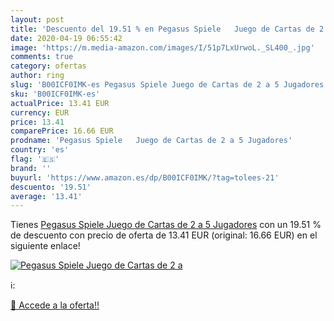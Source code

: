 ```yaml
---
layout: post
title: 'Descuento del 19.51 % en Pegasus Spiele   Juego de Cartas de 2 a '
date: 2020-04-19 06:55:42
image: 'https://m.media-amazon.com/images/I/51p7LxUrwoL._SL400_.jpg'
comments: true
category: ofertas
author: ring
slug: 'B00ICF0IMK-es Pegasus Spiele Juego de Cartas de 2 a 5 Jugadores'
sku: 'B00ICF0IMK-es'
actualPrice: 13.41 EUR
currency: EUR
price: 13.41
comparePrice: 16.66 EUR
prodname: 'Pegasus Spiele   Juego de Cartas de 2 a 5 Jugadores'
country: 'es'
flag: '🇪🇸'
brand: ''
buyurl: 'https://www.amazon.es/dp/B00ICF0IMK/?tag=tolees-21'
descuento: '19.51'
average: '13.41'
---
```


Tienes [Pegasus Spiele   Juego de Cartas de 2 a 5 Jugadores](https://www.amazon.es/dp/B00ICF0IMK/?tag=tolees-21) con un 19.51 % de descuento con precio de oferta de 13.41 EUR (original: 16.66 EUR) en el siguiente enlace!

[![Pegasus Spiele   Juego de Cartas de 2 a ](https://m.media-amazon.com/images/I/51p7LxUrwoL._SL400_.jpg)](https://www.amazon.es/dp/B00ICF0IMK/?tag=tolees-21)

ℹ️:


[🛒 Accede a la oferta!!](https://www.amazon.es/dp/B00ICF0IMK/?tag=tolees-21)
